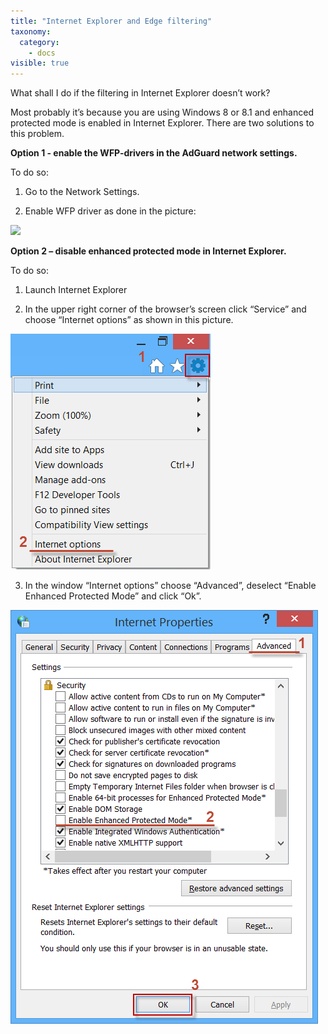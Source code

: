 ```yaml
---
title: "Internet Explorer and Edge filtering"
taxonomy:
  category:
    - docs
visible: true
---
```


What shall I do if the filtering in Internet Explorer doesn’t work?

Most probably it’s because you are using Windows 8 or 8.1 and enhanced protected mode is enabled in Internet Explorer. There are two solutions to this problem.

**Option 1 - enable the WFP-drivers in the AdGuard network settings.**

To do so:

1. Go to the Network Settings.

2. Enable WFP driver as done in the picture:

<img src="https://cdn.adguard.com/public/Adguard/kb/newscreenshots/En/Windows7.1/wfponEn.png" />

**Option 2 – disable enhanced protected mode in Internet Explorer.**

To do so:

1. Launch Internet Explorer

2. In the upper right corner of the browser’s screen click “Service” and choose “Internet options” as shown in this picture.

![](Internet%20options.png)

3. In the window “Internet options” choose “Advanced”, deselect “Enable Enhanced Protected Mode” and click “Ok”.

![](Advanced.png)
